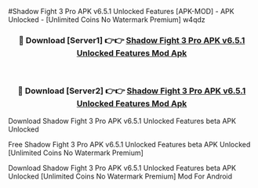 #Shadow Fight 3 Pro APK v6.5.1 Unlocked Features [APK-MOD] - APK Unlocked - [Unlimited Coins No Watermark Premium] w4qdz



<div align="center">

<h3>🔴 Download [Server1] 👉👉 <a href="https://momento.my/?title=Shadow_Fight_3_Pro_APK_v6.5.1_Unlocked_Features">Shadow Fight 3 Pro APK v6.5.1 Unlocked Features Mod Apk</a></h3><br>

<h3>🔴 Download [Server2] 👉👉 <a href="https://momento.my/?title=Shadow_Fight_3_Pro_APK_v6.5.1_Unlocked_Features">Shadow Fight 3 Pro APK v6.5.1 Unlocked Features Mod Apk</a></h3>
</div>



Download Shadow Fight 3 Pro APK v6.5.1 Unlocked Features beta APK Unlocked

Free Shadow Fight 3 Pro APK v6.5.1 Unlocked Features beta APK Unlocked [Unlimited Coins No Watermark Premium]

Download Shadow Fight 3 Pro APK v6.5.1 Unlocked Features beta APK Unlocked [Unlimited Coins No Watermark Premium] Mod For Android

